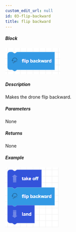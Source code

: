 ```yaml
---
custom_edit_url: null
id: 03-flip-backward
title: flip backward
---
```


##### Block

![flipbackward image](flipbackward.png)

##### Description

Makes the drone flip backward.

##### Parameters

None

##### Returns

None

##### Example

![flipbackward example](flipbackward_example.png)
